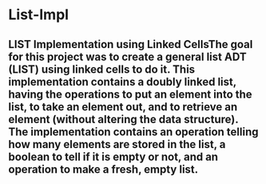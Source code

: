 # List-Impl

## LIST Implementation using Linked CellsThe goal for this project was to create a general list ADT (LIST) using linked cells to do it. This implementation contains a doubly linked list, having the operations to put an element into the list, to take an element out, and to retrieve an element (without altering the data structure). The implementation contains an operation telling how many elements are stored in the list, a boolean to tell if it is empty or not, and an operation to make a fresh, empty list. 